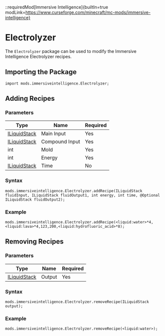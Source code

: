 ::requiredMod[Immersive Intelligence]{builtIn=true modLink=https://www.curseforge.com/minecraft/mc-mods/immersive-intelligence}

# Electrolyzer

The `Electrolyzer` package can be used to modify the Immersive Intelligence Electrolyzer recipes.

## Importing the Package

```zenscript
import mods.immersiveintelligence.Electrolyzer;
```

## Adding Recipes

### Parameters

| Type                                           | Name           | Required |
| ---------------------------------------------- | -------------- | -------- |
| [ILiquidStack](/Vanilla/Liquids/ILiquidstack/) | Main Input     | Yes      |
| [ILiquidStack](/Vanilla/Liquids/ILiquidstack/) | Compound Input | Yes      |
| int                                            | Mold           | Yes      |
| int                                            | Energy         | Yes      |
| [ILiquidStack](/Vanilla/Liquids/ILiquidstack/) | Time           | No       |

### Syntax

```zenscript
mods.immersiveintelligence.Electrolyzer.addRecipe(ILiquidStack fluidInput, ILiquidStack fluidOutput1, int energy, int time, @Optional ILiquidStack fluidOutput2);
```

### Example

```zenscript
mods.immersiveintelligence.Electrolyzer.addRecipe(<liquid:water>*4,<liquid:lava>*4,123,200,<liquid:hydrofluoric_acid>*8);
```

## Removing Recipes

### Parameters

| Type                                           | Name   | Required |
| ---------------------------------------------- | ------ | -------- |
| [ILiquidStack](/Vanilla/Liquids/ILiquidstack/) | Output | Yes      |

### Syntax

```zenscript
mods.immersiveintelligence.Electrolyzer.removeRecipe(ILiquidStack output);
```

### Example

```zenscript
mods.immersiveintelligence.Electrolyzer.removeRecipe(<liquid:water>);
```
